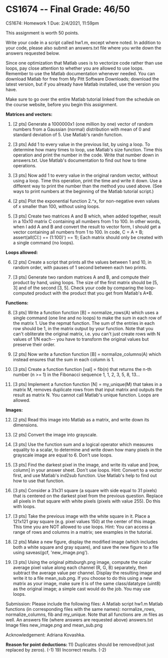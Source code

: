 # CS1674 -- Final Grade: 46/50
CS1674: Homework 1
Due: 2/4/2021, 11:59pm

This assignment is worth 50 points.

Write your code in a script called hw1.m, except where noted. In addition to your code, please also submit an answers.txt file where you write down the answers requested below.

Since one optimization that Matlab uses is to vectorize code rather than use loops, pay close attention to whether you are allowed to use loops. Remember to use the Matlab documentation whenever needed. You can download Matlab for free from My Pitt Software Downloads; download the latest version, but if you already have Matlab installed, use the version you have.

Make sure to go over the entire Matlab tutorial linked from the schedule on the course website, before you begin this assignment.

<b>Matrices and vectors:</b>

1) [2 pts] Generate a 1000000x1 (one million by one) vector of random numbers from a Gaussian (normal) distribution with mean of 0 and standard deviation of 5. Use Matlab's randn function.

2) [3 pts] Add 1 to every value in the previous list, by using a loop. To determine how many times to loop, use Matlab's size function. Time this operation and print the number in the code. Write that number down in answers.txt. Use Matlab's documentation to find out how to time operations.

3) [3 pts] Now add 1 to every value in the original random vector, without using a loop. Time this operation, print the time and write it down. Use a different way to print the number than the method you used above. (See ways to print numbers at the beginning of the Matlab tutorial script.)

4) [2 pts] Plot the exponential function 2.^x, for non-negative even values of x smaller than 100, without using loops.

5) [3 pts] Create two matrices A and B which, when added together, result in a 10x10 matrix C containing all numbers from 1 to 100. In other words, when I add A and B and convert the result to vector form, I should get a vector containing all numbers from 1 to 100. In code, C = A + B; assert(all(C(:) == (1:100)') == 1); Each matrix should only be created with a single command (no loops).

<b>Loops allowed:</b>

6) [2 pts] Create a script that prints all the values between 1 and 10, in random order, with pauses of 1 second between each two prints.

7) [3 pts] Generate two random matrices A and B, and compute their product by hand, using loops. The size of the first matrix should be [5, 3] and of the second [3, 5]. Check your code by comparing the loop-computed product with the product that you get from Matlab's A*B.

<b>Functions:</b>

8) [3 pts] Write a function function [B] = normalize_rows(A) which uses a single command (one line and no loops) to make the sum in each row of the matrix 1. Use the repmat function. The sum of the entries in each row should be 1, in the matrix output by your function. Note that you can't obliterate the original matrix, i.e. you can't just create rows with N values of 1/N each-- you have to transform the original values but preserve their order.

9) [2 pts] Now write a function function [B] = normalize_columns(A) which instead ensures that the sum in each column is 1.

10) [3 pts] Create a function function [val] = fib(n) that returns the n-th number (n >= 1) in the Fibonacci sequence 1, 1, 2, 3, 5, 8, 13...

11) [3 pts] Implement a function function [N] = my_unique(M) that takes in a matrix M, removes duplicate rows from that input matrix and outputs the result as matrix N. You cannot call Matlab's unique function. Loops are allowed.

<b>Images:</b>

12) [2 pts] Read this image into Matlab as a matrix, and write down its dimensions.

13) [2 pts] Convert the image into grayscale.

14) [3 pts] Use the function sum and a logical operator which measures equality to a scalar, to determine and write down how many pixels in the grayscale image are equal to 6. Don't use loops.

15) [3 pts] Find the darkest pixel in the image, and write its value and [row, column] in your answer sheet. Don't use loops. Hint: Convert to a vector first, and use Matlab's ind2sub function. Use Matlab's help to find out how to use that function.

16) [3 pts] Consider a 31x31 square (a square with side equal to 31 pixels) that is centered on the darkest pixel from the previous question. Replace all pixels in that square with white pixels (pixels with value 255). Do this with loops.

17) [3 pts] Take the previous image with the white square in it. Place a 121x121 gray square (e.g. pixel values 150) at the center of this image. This time you are NOT allowed to use loops. Hint: You can access a range of rows and columns in a matrix; see examples in the tutorial.

18) [2 pts] Make a new figure, display the modified image (which includes both a white square and gray square), and save the new figure to a file using saveas(gcf, 'new_image.png').

19) [3 pts] Using the original pittsburgh.png image, compute the scalar average pixel value along each channel (R, G, B) separately, then subtract the average value per channel. Display the resulting image and write it to a file mean_sub.png. If you choose to do this using a new matrix as your image, make sure it is of the same class/datatype (uint8) as the original image; a simple cast would do the job. You may use loops.

Submission: Please include the following files:
A Matlab script hw1.m
Matlab functions (in corresponding files with the same names): normalize_rows, normalize_columns, fib and my_unique. Note that all functions are .m files as well.
An answers file (where answers are requested above) answers.txt
Image files new_image.png and mean_sub.png

Acknowledgement: Adriana Kovashka.

<b>Reason for point deductions: </b>
11) Duplicates should be removed(not just replaced by zeros). (-1) 
19) Incorrect results. (-2)
